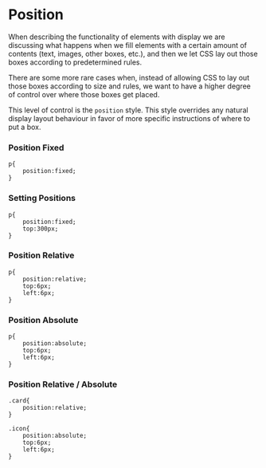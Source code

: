 # Position

When describing the functionality of elements with display we are discussing what happens when we fill elements with a certain amount of contents \(text, images, other boxes, etc.\), and then we let CSS lay out those boxes according to predetermined rules.

There are some more rare cases when, instead of allowing CSS to lay out those boxes according to size and rules, we want to have a higher degree of control over where those boxes get placed.

This level of control is the `position` style. This style overrides any natural display layout behaviour in favor of more specific instructions of where to put a box.

### Position Fixed

```
p{
    position:fixed;
}
```

### Setting Positions

```
p{
    position:fixed;
    top:300px;
}
```

### Position Relative

```
p{
    position:relative;
    top:6px;
    left:6px;
}
```

### Position Absolute

```
p{
    position:absolute;
    top:6px;
    left:6px;
}
```

### Position Relative / Absolute

```
.card{
    position:relative;
}

.icon{
    position:absolute;
    top:6px;
    left:6px;
}
```



